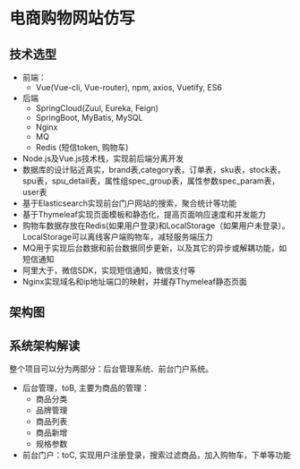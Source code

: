 # 电商购物网站仿写
## 技术选型
- 前端：
  - Vue(Vue-cli, Vue-router), npm, axios, Vuetify, ES6
- 后端
  - SpringCloud(Zuul, Eureka, Feign)
  - SpringBoot, MyBatis, MySQL
  - Nginx
  - MQ
  - Redis (短信token, 购物车)
- Node.js及Vue.js技术栈，实现前后端分离开发
- 数据库的设计贴近真实，brand表,category表，订单表，sku表，stock表，spu表，spu_detail表，属性组spec_group表，属性参数spec_param表，user表
- 基于Elasticsearch实现前台门户网站的搜索，聚合统计等功能
- 基于Thymeleaf实现页面模板和静态化，提高页面响应速度和并发能力
- 购物车数据存放在Redis(如果用户登录)和LocalStorage（如果用户未登录）。LocalStorage可以离线客户端购物车，减轻服务端压力
- MQ用于实现后台数据和前台数据同步更新，以及其它的异步或解耦功能，如短信通知
- 阿里大于，微信SDK，实现短信通知，微信支付等
- Nginx实现域名和ip地址端口的映射，并缓存Thymeleaf静态页面
## 架构图
## 系统架构解读
整个项目可以分为两部分：后台管理系统、前台门户系统。
- 后台管理，toB, 主要为商品的管理：
  - 商品分类
  - 品牌管理
  - 商品列表
  - 商品新增
  - 规格参数
- 前台门户：toC, 实现用户注册登录，搜索过滤商品，加入购物车，下单等功能
